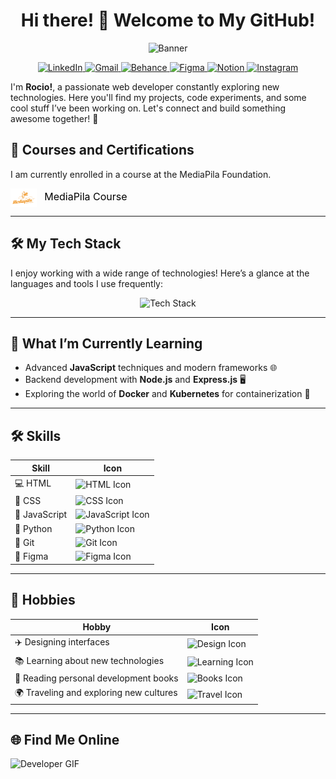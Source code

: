 <div align="center">

# Hi there! 👋 Welcome to My GitHub!

<img src="https://github.com/user-attachments/assets/8578ef4c-0e1d-4407-8c42-6803c7a71d15" alt="Banner" width="600" />


<!-- ICONOS DE REDES SOCIALES -->


<p align="center">
  <a href="https://www.linkedin.com/in/rocio-livingston" target="_blank">
    <img src="https://img.shields.io/badge/LinkedIn-0077B5?style=for-the-badge&logo=linkedin&logoColor=white" alt="LinkedIn" height="30">
  </a>
  <a href="mailto:rocioblivingston@gmail.com" target="_blank">
    <img src="https://img.shields.io/badge/Gmail-D14836?style=for-the-badge&logo=gmail&logoColor=white" alt="Gmail" height="30">
  </a>
   <a href="https://www.behance.net/rociolivingston" target="_blank">
    <img src="https://img.shields.io/badge/Behance-1769FF?style=for-the-badge&logo=behance&logoColor=white" alt="Behance" height="30">
  </a>
  <a href="https://www.figma.com/proto/w4Wd4WTWQTXiAjlxgUzvfF/App-supermercado?node-id=344-469&t=SCx2JlNspCf3GPi0-1" target="_blank">
    <img src="https://img.shields.io/badge/Figma-F24E1E?style=for-the-badge&logo=figma&logoColor=white" alt="Figma" height="30">
  </a>
  <a href="https://www.notion.so/Rocio-Livingston-Design-Journal-0a092eccf69b4063bd379802b784478c" target="_blank">
    <img src="https://img.shields.io/badge/Notion-000000?style=for-the-badge&logo=notion&logoColor=white" alt="Notion" height="30">
  </a>
  <a href="https://www.instagram.com/chica.community?igsh=dmt5MXJueWRoZ253&utm_source=qr" target="_blank">
    <img src="https://img.shields.io/badge/Instagram-E4405F?style=for-the-badge&logo=instagram&logoColor=white" alt="Instagram" height="30">
  </a>
  
</p>

</div>



I'm **Rocio!**, a passionate web developer constantly exploring new technologies. Here you'll find my projects, code experiments, and some cool stuff I’ve been working on. Let's connect and build something awesome together! 🚀

## 🌟 Courses and Certifications

I am currently enrolled in a course at the MediaPila Foundation.

<a href="https://mediapila.org.ar/la-fundacion/" target="_blank" style="text-decoration: none;">
  <img src="logo-principal.png" alt="MediaPila" height="30" style="vertical-align: middle;">
  <span style="font-size: 16px; margin-left: 8px; color: black;">MediaPila Course</span>
</a>

---

## 🛠️ My Tech Stack

I enjoy working with a wide range of technologies! Here’s a glance at the languages and tools I use frequently:

<div align="center">
  <img src="https://skillicons.dev/icons?i=html,css,javascript,python,github,vscode,bootstrap&theme=light" alt="Tech Stack" />
</div>

---

## 🌱 What I’m Currently Learning

- Advanced **JavaScript** techniques and modern frameworks 🌐
- Backend development with **Node.js** and **Express.js** 🖥️
- Exploring the world of **Docker** and **Kubernetes** for containerization 🐳

---
## 🛠️ Skills

| Skill         | Icon                                                     |
|---------------|----------------------------------------------------------|
| 💻 HTML       | ![HTML Icon](https://img.shields.io/badge/HTML-E34F26?style=for-the-badge&logo=html5&logoColor=white)  |
| 🎨 CSS        | ![CSS Icon](https://img.shields.io/badge/CSS-1572B6?style=for-the-badge&logo=css3&logoColor=white)        |
| 📜 JavaScript | ![JavaScript Icon](https://img.shields.io/badge/JavaScript-F7DF1E?style=for-the-badge&logo=javascript&logoColor=black) |
| 🐍 Python     | ![Python Icon](https://img.shields.io/badge/Python-3776AB?style=for-the-badge&logo=python&logoColor=white)  |
| 📂 Git        | ![Git Icon](https://img.shields.io/badge/Git-F05032?style=for-the-badge&logo=git&logoColor=white)         |
| 📐 Figma      | ![Figma Icon](https://img.shields.io/badge/Figma-F24E1E?style=for-the-badge&logo=figma&logoColor=white)    |

---

## 🎨 Hobbies

| Hobby                             | Icon                                                      |
|-----------------------------------|-----------------------------------------------------------|
| ✈️ Designing interfaces           | ![Design Icon](https://img.shields.io/badge/Design-0ACF83?style=for-the-badge&logo=figma&logoColor=white) |
| 📚 Learning about new technologies | ![Learning Icon](https://img.shields.io/badge/Learning-FF6F00?style=for-the-badge&logo=education&logoColor=white) |
| 📖 Reading personal development books | ![Books Icon](https://img.shields.io/badge/Books-9B59B6?style=for-the-badge&logo=book&logoColor=white)  |
| 🌍 Traveling and exploring new cultures | ![Travel Icon](https://img.shields.io/badge/Travel-3498DB?style=for-the-badge&logo=globe&logoColor=white)  |

---

## 🌐 Find Me Online 
![Developer GIF](https://media.giphy.com/media/3o7aD2saS6uK8U4h5W/giphy.gif)

